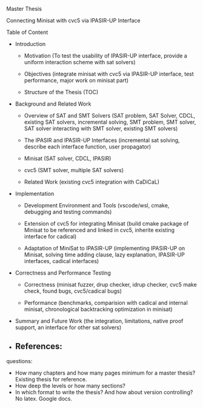 Master Thesis

Connecting Minisat with cvc5 via IPASIR-UP Interface

Table of Content

- Introduction
  - Motivation
    (To test the usability of IPASIR-UP interface, provide a uniform interaction scheme with sat solvers)

  - Objectives
    (integrate minisat with cvc5 via IPASIR-UP interface, test performance, major work on minisat part)

  - Structure of the Thesis
    (TOC)

- Background and Related Work
  - Overview of SAT and SMT Solvers
    (SAT problem, SAT Solver, CDCL, existing SAT solvers, incremental solving, SMT problem, SMT solver, SAT solver interacting with SMT solver, existing SMT solvers)

  - The IPASIR and IPASIR-UP Interfaces
    (incremental sat solving, describe each interface function, user propagator)

  - Minisat
    (SAT solver, CDCL, IPASIR)

  - cvc5
    (SMT solver, multiple SAT solvers)

  - Related Work
    (existing cvc5 integration with CaDiCaL)

- Implementation
  - Development Environment and Tools
    (vscode/wsl, cmake, debugging and testing commands)

  - Extension of cvc5 for integrating Minisat
    (build cmake package of Minisat to be referenced and linked in cvc5, inherite existing interface for cadical)

  - Adaptation of MiniSat to IPASIR-UP
    (implementing IPASIR-UP on Minisat, solving time adding clause, lazy explanation, IPASIR-UP interfaces, cadical interfaces)

- Correctness and Performance Testing
  - Correctness
    (minisat fuzzer, drup checker, idrup checker, cvc5 make check, found bugs, cvc5/cadical bugs)

  - Performance
    (benchmarks, comparision with cadical and internal minisat, chronological backtracking optimization in minisat)

- Summary and Future Work
  (the integration, limitations, native proof support, an interface for other sat solvers)

- References:
  - 


questions:
- How many chapters and how many pages minimum for a master thesis? Existing thesis for reference.
- How deep the levels or how many sections?
- In which format to write the thesis? And how about version controlling? No latex. Google docs.
